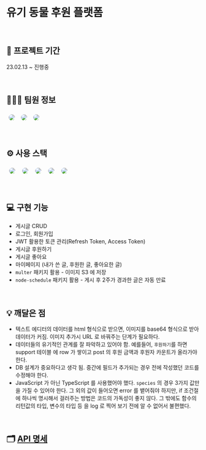 # 유기 동물 후원 플랫폼

<br/>

## 📆 프로젝트 기간

23.02.13 ~ 진행중

<br/>

## 👩🏻‍🔧 팀원 정보

<img style="margin:5px; border: 1px solid white; border-radius: 20px" src="https://img.shields.io/badge/Back 문이슬-black"/> <img style="margin:5px; border: 1px solid white; border-radius: 20px" src="https://img.shields.io/badge/Front 조수진-black"/> <img style="margin:5px; border: 1px solid white; border-radius: 20px" src="https://img.shields.io/badge/Front 차혜인-black"/>

<br/>

## ⚙️ 사용 스택

<img style="margin:5px; border: 2px solid white; border-radius: 20px" src="https://img.shields.io/badge/javascript-yellow?style=flat-square&logo=javascript&logoColor=white"/> <img style="margin:5px; border: 2px solid white; border-radius: 20px" src="https://img.shields.io/badge/Express-blue?style=flat-square&logo=Express&logoColor=white"/> <img style="margin:5px; border: 2px solid white; border-radius: 20px" src="https://img.shields.io/badge/MySQL-midnightblue?style=flat-square&logo=MySQL&logoColor=white"/> <img style="margin:5px; border: 2px solid white; border-radius: 20px" src="https://img.shields.io/badge/Sequelize-orange?style=flat-square&logo=Sequelize&logoColor=white"/> <img style="margin:5px; border: 2px solid white; border-radius: 20px" src="https://img.shields.io/badge/AWS-232f3e?style=flat-square&logo=amazon&logoColor=white"/>

<br/>

## 💻 구현 기능

- 게시글 CRUD
- 로그인, 회원가입
- JWT 활용한 토큰 관리(Refresh Token, Access Token)
- 게시글 후원하기
- 게시글 좋아요
- 마이페이지 (내가 쓴 글, 후원한 글, 좋아요한 글)
- `multer` 패키지 활용 - 이미지 S3 에 저장
- `node-schedule` 패키지 활용 - 게시 후 2주가 경과한 글은 자동 만료

<br/>

## 💡 깨달은 점

- 텍스트 에디터의 데이터를 html 형식으로 받으면, 이미지를 base64 형식으로 받아 데이터가 커짐. 이미지 추가시 URL 로 바꿔주는 단계가 필요하다.
- 데이터들의 유기적인 관계를 잘 파악하고 있어야 함. 예를들어, `후원하기`를 하면 support 테이블 에 row 가 쌓이고 post 의 후원 금액과 후원자 카운트가 올라가야 한다.
- DB 설계가 중요하다고 생각 됨. 중간에 필드가 추가되는 경우 전에 작성했던 코드를 수정해야 한다.
- JavaScript 가 아닌 TypeScript 를 사용했어야 했다. `species` 의 경우 3가지 값만을 가질 수 있어야 한다. 그 외의 값이 들어오면 error 를 뱉어줘야 하지만, if 조건절에 하나씩 명시해서 걸러주는 방법은 코드의 가독성이 좋지 않다. 그 밖에도 함수의 리턴값의 타입, 변수의 타입 등 을 log 로 찍어 보기 전에 알 수 없어서 불편했다.

<br />

## 🗂️ [API 명세](https://www.notion.so/leeseulmoon/Pet-a66aae279b884887bc0e2708241ea013?pvs=4)
